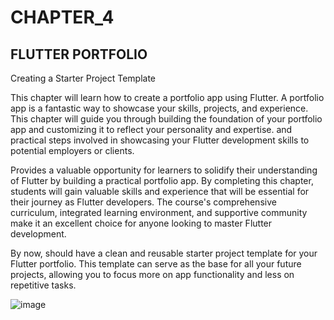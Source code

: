 # CHAPTER_4
##  FLUTTER PORTFOLIO

Creating a Starter Project Template

This chapter will learn how to create a portfolio app using Flutter. A portfolio app is a fantastic way to showcase your skills, projects, and experience. This chapter will guide you through building the foundation of your portfolio app and customizing it to reflect your personality and expertise. and practical steps involved in showcasing your Flutter development skills to potential employers or clients. 

Provides a valuable opportunity for learners to solidify their understanding of Flutter by building a practical portfolio app. By completing this chapter, students will gain valuable skills and experience that will be essential for their journey as Flutter developers. The course's comprehensive curriculum, integrated learning environment, and supportive community make it an excellent choice for anyone looking to master Flutter development. 

By now, should have a clean and reusable starter project template for your Flutter portfolio. This template can serve as the base for all your future projects, allowing you to focus more on app functionality and less on repetitive tasks.

![image](https://github.com/user-attachments/assets/ac2f69c3-dc74-494d-8e23-d8895f48067e)
